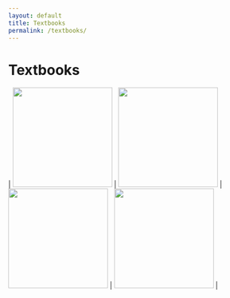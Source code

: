 ```yaml
---
layout: default
title: Textbooks
permalink: /textbooks/
---
```


# Textbooks

| <a href="https://mitp-content-server.mit.edu/books/content/sectbyfn/books_pres_0/6515/sicp.zip/index.html"><img src="https://upload.wikimedia.org/wikipedia/commons/9/9d/SICP_cover.jpg" width="200"></a> | <a href="https://pragprog.com/titles/dnvim2/practical-vim-second-edition/"><img src="https://pragprog.com/titles/dnvim2/practical-vim-second-edition/dnvim2.jpg" width="200"></a> | <a href="https://ocw.mit.edu/courses/18-404j-theory-of-computation-fall-2020/"><img src="https://images.bwbcovers.com/053/Introduction-to-the-Theory-of-Computation-Sipser-Michael-9780534947286.jpg" width="200"></a> | <a href="https://ocw.mit.edu/courses/6-041-probabilistic-systems-analysis-and-applied-probability-fall-2010/"><img src="https://m.media-amazon.com/images/I/91iHKtVb8nL._UF1000,1000_QL80_.jpg" width="200"></a> |

